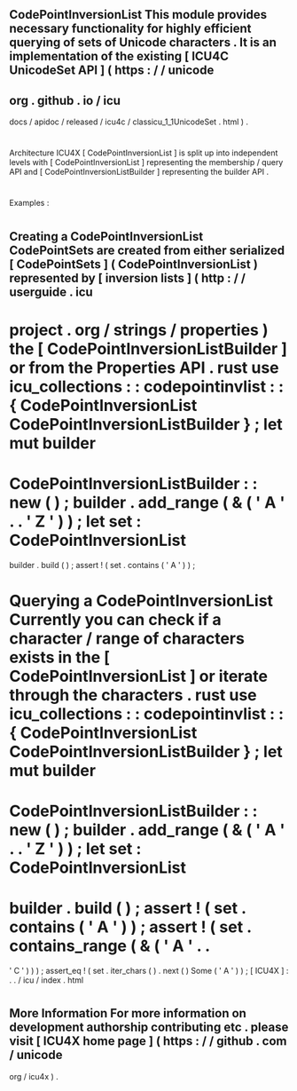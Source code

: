 #
CodePointInversionList
This
module
provides
necessary
functionality
for
highly
efficient
querying
of
sets
of
Unicode
characters
.
It
is
an
implementation
of
the
existing
[
ICU4C
UnicodeSet
API
]
(
https
:
/
/
unicode
-
org
.
github
.
io
/
icu
-
docs
/
apidoc
/
released
/
icu4c
/
classicu_1_1UnicodeSet
.
html
)
.
#
#
Architecture
ICU4X
[
CodePointInversionList
]
is
split
up
into
independent
levels
with
[
CodePointInversionList
]
representing
the
membership
/
query
API
and
[
CodePointInversionListBuilder
]
representing
the
builder
API
.
#
#
Examples
:
#
#
#
Creating
a
CodePointInversionList
CodePointSets
are
created
from
either
serialized
[
CodePointSets
]
(
CodePointInversionList
)
represented
by
[
inversion
lists
]
(
http
:
/
/
userguide
.
icu
-
project
.
org
/
strings
/
properties
)
the
[
CodePointInversionListBuilder
]
or
from
the
Properties
API
.
rust
use
icu_collections
:
:
codepointinvlist
:
:
{
CodePointInversionList
CodePointInversionListBuilder
}
;
let
mut
builder
=
CodePointInversionListBuilder
:
:
new
(
)
;
builder
.
add_range
(
&
(
'
A
'
.
.
'
Z
'
)
)
;
let
set
:
CodePointInversionList
=
builder
.
build
(
)
;
assert
!
(
set
.
contains
(
'
A
'
)
)
;
#
#
#
Querying
a
CodePointInversionList
Currently
you
can
check
if
a
character
/
range
of
characters
exists
in
the
[
CodePointInversionList
]
or
iterate
through
the
characters
.
rust
use
icu_collections
:
:
codepointinvlist
:
:
{
CodePointInversionList
CodePointInversionListBuilder
}
;
let
mut
builder
=
CodePointInversionListBuilder
:
:
new
(
)
;
builder
.
add_range
(
&
(
'
A
'
.
.
'
Z
'
)
)
;
let
set
:
CodePointInversionList
=
builder
.
build
(
)
;
assert
!
(
set
.
contains
(
'
A
'
)
)
;
assert
!
(
set
.
contains_range
(
&
(
'
A
'
.
.
=
'
C
'
)
)
)
;
assert_eq
!
(
set
.
iter_chars
(
)
.
next
(
)
Some
(
'
A
'
)
)
;
[
ICU4X
]
:
.
.
/
icu
/
index
.
html
#
#
More
Information
For
more
information
on
development
authorship
contributing
etc
.
please
visit
[
ICU4X
home
page
]
(
https
:
/
/
github
.
com
/
unicode
-
org
/
icu4x
)
.
